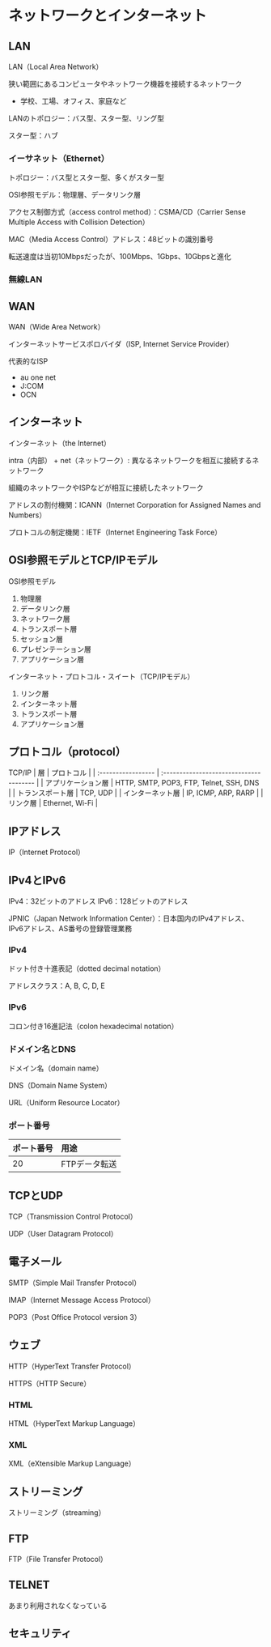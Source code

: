 # ネットワークとインターネット

## LAN

LAN（Local Area Network）

狭い範囲にあるコンピュータやネットワーク機器を接続するネットワーク
- 学校、工場、オフィス、家庭など

LANのトポロジー：バス型、スター型、リング型

スター型：ハブ

### イーサネット（Ethernet）

トポロジー：バス型とスター型、多くがスター型

OSI参照モデル：物理層、データリンク層

アクセス制御方式（access control method）：CSMA/CD（Carrier Sense Multiple Access with Collision Detection）

MAC（Media Access Control）アドレス：48ビットの識別番号

転送速度は当初10Mbpsだったが、100Mbps、1Gbps、10Gbpsと進化

### 無線LAN 

## WAN

WAN（Wide Area Network）

インターネットサービスポロバイダ（ISP, Internet Service Provider）

代表的なISP
- au one net
- J:COM
- OCN

## インターネット

インターネット（the Internet）

intra（内部） + net（ネットワーク）: 異なるネットワークを相互に接続するネットワーク

組織のネットワークやISPなどが相互に接続したネットワーク

アドレスの割付機関：ICANN（Internet Corporation for Assigned Names and Numbers）

プロトコルの制定機関：IETF（Internet Engineering Task Force）

## OSI参照モデルとTCP/IPモデル

OSI参照モデル
1. 物理層
2. データリンク層
3. ネットワーク層
4. トランスポート層
5. セッション層
6. プレゼンテーション層
7. アプリケーション層

インターネット・プロトコル・スイート（TCP/IPモデル）
1. リンク層
2. インターネット層
3. トランスポート層
4. アプリケーション層

## プロトコル（protocol）

TCP/IP
| 層                 | プロトコル                              |
| :----------------- | :-------------------------------------- |
| アプリケーション層 | HTTP, SMTP, POP3, FTP, Telnet, SSH, DNS |
| トランスポート層   | TCP, UDP                                |
| インターネット層   | IP, ICMP, ARP, RARP                     |
| リンク層           | Ethernet, Wi-Fi                         |

## IPアドレス

IP（Internet Protocol）

## IPv4とIPv6
IPv4：32ビットのアドレス
IPv6：128ビットのアドレス

JPNIC（Japan Network Information Center）：日本国内のIPv4アドレス、IPv6アドレス、AS番号の登録管理業務

### IPv4
ドット付き十進表記（dotted decimal notation）

アドレスクラス：A, B, C, D, E


### IPv6
コロン付き16進記法（colon hexadecimal notation）

### ドメイン名とDNS

ドメイン名（domain name）

DNS（Domain Name System）

URL（Uniform Resource Locator）

### ポート番号

| ポート番号 | 用途          |
| :--------- | :------------ |
| 20         | FTPデータ転送 |

## TCPとUDP

TCP（Transmission Control Protocol）

UDP（User Datagram Protocol）

## 電子メール

SMTP（Simple Mail Transfer Protocol）

IMAP（Internet Message Access Protocol）

POP3（Post Office Protocol version 3）

## ウェブ

HTTP（HyperText Transfer Protocol）

HTTPS（HTTP Secure）

### HTML

HTML（HyperText Markup Language）

### XML

XML（eXtensible Markup Language）

## ストリーミング

ストリーミング（streaming）

## FTP

FTP（File Transfer Protocol）

## TELNET

あまり利用されなくなっている

## セキュリティ